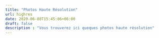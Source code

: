 ```yaml
---
title: "Photos Haute Résolution"
url: highres
date: 2020-06-08T15:45:06+06:00
draft: false
description : "Vous trouverez ici queques photos haute résolution"
---
```

